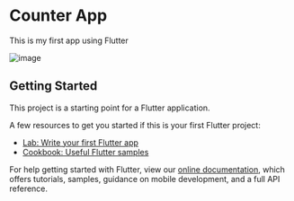 # Counter App

This is my first app using Flutter

![image](https://user-images.githubusercontent.com/47868223/123529468-d3c98480-d6c6-11eb-8916-e38493de6211.png)

## Getting Started

This project is a starting point for a Flutter application.

A few resources to get you started if this is your first Flutter project:

- [Lab: Write your first Flutter app](https://flutter.dev/docs/get-started/codelab)
- [Cookbook: Useful Flutter samples](https://flutter.dev/docs/cookbook)

For help getting started with Flutter, view our
[online documentation](https://flutter.dev/docs), which offers tutorials,
samples, guidance on mobile development, and a full API reference.
